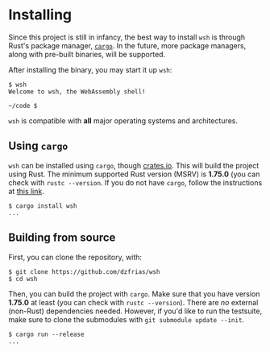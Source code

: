 # Installing

Since this project is still in infancy, the best way to install `wsh` is through
Rust's package manager, [`cargo`](https://doc.rust-lang.org/cargo/). In the
future, more package managers, along with pre-built binaries, will be supported.

After installing the binary, you may start it up `wsh`:

```
$ wsh
Welcome to wsh, the WebAssembly shell!

~/code $
```

`wsh` is compatible with **all** major operating systems and architectures.

## Using `cargo`

`wsh` can be installed using `cargo`, though [crates.io](https://crates.io/).
This will build the project using Rust. The minimum supported Rust version
(MSRV) is **1.75.0** (you can check with `rustc --version`. If you do not have
`cargo`, follow the instructions at
[this link](https://www.rust-lang.org/tools/install).

```
$ cargo install wsh
...
```

## Building from source

First, you can clone the repository, with:

```
$ git clone https://github.com/dzfrias/wsh
$ cd wsh
```

Then, you can build the project with `cargo`. Make sure that you have version
**1.75.0** at least (you can check with `rustc --version`). There are _no_
external (non-Rust) dependencies needed. However, if you'd like to run the
testsuite, make sure to clone the submodules with `git submodule update --init`.

```
$ cargo run --release
...
```
